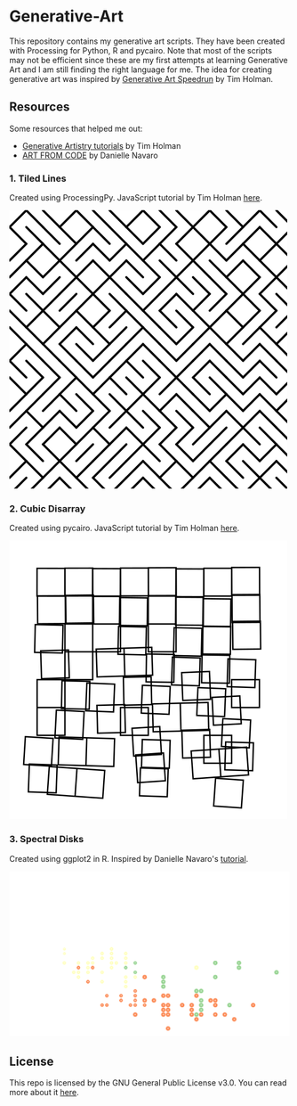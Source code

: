 # Generative-Art

This repository contains my generative art scripts. They have been created with Processing for Python, R and pycairo. Note that most of the scripts may not be efficient since these are my first attempts at learning Generative Art and I am still finding the right language for me. The idea for creating generative art was inspired by [Generative Art Speedrun](https://www.youtube.com/watch?v=4Se0_w0ISYk&t=1137s) by Tim Holman. 

## Resources

Some resources that helped me out:

* [Generative Artistry tutorials](https://generativeartistry.com/tutorials/) by Tim Holman 
* [ART FROM CODE](https://art-from-code.netlify.app/) by Danielle Navaro

### 1. Tiled Lines

Created using ProcessingPy. JavaScript tutorial by Tim Holman [here](https://generativeartistry.com/tutorials/tiled-lines/).

![Tiled Lines](/TiledLines/TiledLines.png "Tiled Lines with ProcessingPy")

### 2. Cubic Disarray

Created using pycairo. JavaScript tutorial by Tim Holman [here](https://generativeartistry.com/tutorials/cubic-disarray/).

![Cubic Disarray](/CubicDisarray/cubic_disarray.png "Cubic Disarray with pycairo")

### 3. Spectral Disks

Created using ggplot2 in R. Inspired by Danielle Navaro's [tutorial](https://art-from-code.netlify.app/day-1/session-1/).

![Spectral Disks](/SpectralDisks/spectral_disks.png "Spectral Disks with R")

## License

This repo is licensed by the GNU General Public License v3.0. You can read more about it [here](https://github.com/drkndl/Generative-Art/blob/main/LICENSE).
